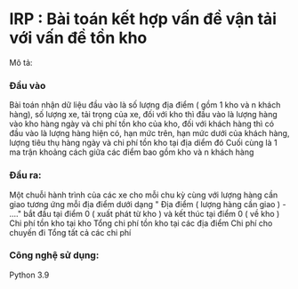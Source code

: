 # IRP : Bài toán kết hợp vấn đề vận tải với vấn đề tồn kho
Mô tả:
### Đầu vào
Bài toán nhận dữ liệu đầu vào là số lượng địa điểm ( gồm 1 kho và n khách hàng), số lượng xe, tải trọng của xe, đối với kho thì đầu vào là lượng hàng vào kho hàng ngày và chi phí tồn kho của kho, đối với khách hàng thì có đầu vào là lượng hàng hiện có, hạn mức trên, hạn mức dưới của khách hàng, lượng tiêu thụ hàng ngày và chi phí tồn kho tại địa diểm đó
Cuối cùng là 1 ma trận khoảng cách giữa các điểm bao gồm kho và n khách hàng
### Đầu ra:
Một chuỗi hành trình của các xe cho mỗi chu kỳ cùng với lượng hàng cần giao tương ứng mỗi địa điểm dưới dạng " Địa điểm ( lượng hàng cần giao ) - ...." bắt đầu tại điểm 0 ( xuất phát từ kho ) và kết thúc tại điểm 0 ( về kho )
Chi phí tồn kho tại kho
Tổng chi phí tồn kho tại các địa điểm
Chi phí cho chuyến đi
Tổng tất cả các chi phí
### Công nghệ sử dụng:
Python 3.9
